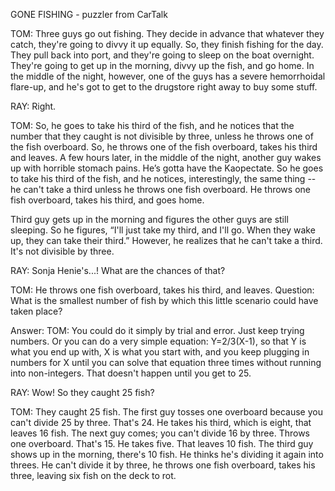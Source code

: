 GONE FISHING - puzzler from CarTalk

TOM: Three guys go out fishing. They decide in advance that whatever they catch, they're going to divvy it up equally.
So, they finish fishing for the day. They pull back into port, and they're going to sleep on the boat overnight. They're going to get up in the morning, divvy up the fish, and go home. In the middle of the night, however, one of the guys has a severe hemorrhoidal flare-up, and he's got to get to the drugstore right away to buy some stuff.

RAY: Right.

TOM: So, he goes to take his third of the fish, and he notices that the number that they caught is not divisible by three, unless he throws one of the fish overboard. So, he throws one of the fish overboard, takes his third and leaves. A few hours later, in the middle of the night, another guy wakes up with horrible stomach pains. He’s gotta have the Kaopectate. So he goes to take his third of the fish, and he notices, interestingly, the same thing -- he can't take a third unless he throws one fish overboard. He throws one fish overboard, takes his third, and goes home.

Third guy gets up in the morning and figures the other guys are still sleeping. So he figures, “I'll just take my third, and I'll go. When they wake up, they can take their third.” However, he realizes that he can't take a third. It's not divisible by three.

RAY: Sonja Henie's...! What are the chances of that?

TOM: He throws one fish overboard, takes his third, and leaves. Question: What is the smallest number of fish by which this little scenario could have taken place?
 
Answer: 
TOM: You could do it simply by trial and error. Just keep trying numbers. Or you can do a very simple equation: Y=2/3(X-1), so that Y is what you end up with, X is what you start with, and you keep plugging in numbers for X until you can solve that equation three times without running into non-integers. That doesn't happen until you get to 25.

RAY: Wow! So they caught 25 fish?

TOM: They caught 25 fish. The first guy tosses one overboard because you can't divide 25 by three. That's 24. He takes his third, which is eight, that leaves 16 fish. The next guy comes; you can't divide 16 by three. Throws one overboard. That's 15. He takes five. That leaves 10 fish. The third guy shows up in the morning, there's 10 fish. He thinks he's dividing it again into threes. He can't divide it by three, he throws one fish overboard, takes his three, leaving six fish on the deck to rot.